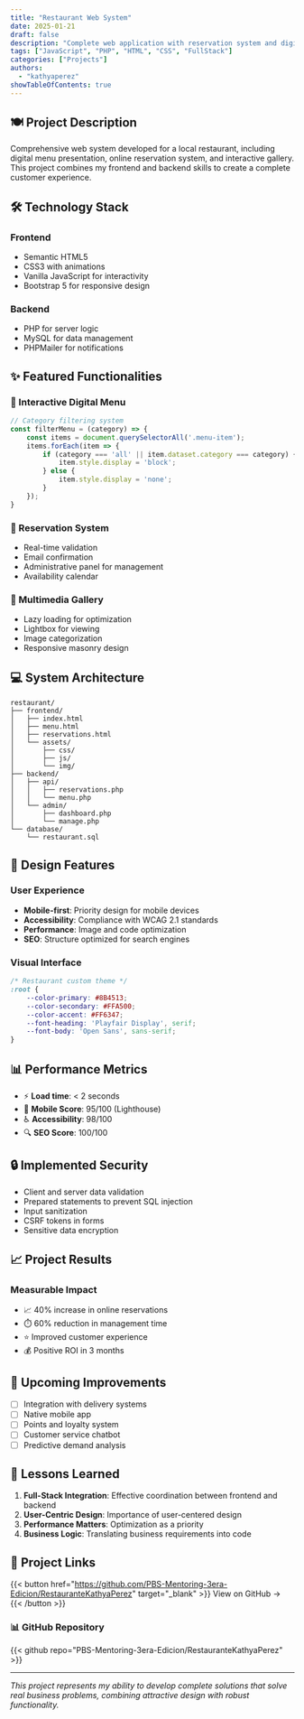 ```yaml
---
title: "Restaurant Web System"
date: 2025-01-21
draft: false
description: "Complete web application with reservation system and digital menu management"
tags: ["JavaScript", "PHP", "HTML", "CSS", "FullStack"]
categories: ["Projects"]
authors:
  - "kathyaperez"
showTableOfContents: true
---
```


## 🍽️ Project Description

Comprehensive web system developed for a local restaurant, including digital menu presentation, online reservation system, and interactive gallery. This project combines my frontend and backend skills to create a complete customer experience.

## 🛠️ Technology Stack

### Frontend
- Semantic HTML5
- CSS3 with animations
- Vanilla JavaScript for interactivity
- Bootstrap 5 for responsive design

### Backend
- PHP for server logic
- MySQL for data management
- PHPMailer for notifications

## ✨ Featured Functionalities

### 🍕 Interactive Digital Menu
```javascript
// Category filtering system
const filterMenu = (category) => {
    const items = document.querySelectorAll('.menu-item');
    items.forEach(item => {
        if (category === 'all' || item.dataset.category === category) {
            item.style.display = 'block';
        } else {
            item.style.display = 'none';
        }
    });
}
```

### 📅 Reservation System
- Real-time validation
- Email confirmation
- Administrative panel for management
- Availability calendar

### 📸 Multimedia Gallery
- Lazy loading for optimization
- Lightbox for viewing
- Image categorization
- Responsive masonry design

## 💻 System Architecture

```
restaurant/
├── frontend/
│   ├── index.html
│   ├── menu.html
│   ├── reservations.html
│   └── assets/
│       ├── css/
│       ├── js/
│       └── img/
├── backend/
│   ├── api/
│   │   ├── reservations.php
│   │   └── menu.php
│   └── admin/
│       ├── dashboard.php
│       └── manage.php
└── database/
    └── restaurant.sql
```

## 🎨 Design Features

### User Experience
- **Mobile-first**: Priority design for mobile devices
- **Accessibility**: Compliance with WCAG 2.1 standards
- **Performance**: Image and code optimization
- **SEO**: Structure optimized for search engines

### Visual Interface
```css
/* Restaurant custom theme */
:root {
    --color-primary: #8B4513;
    --color-secondary: #FFA500;
    --color-accent: #FF6347;
    --font-heading: 'Playfair Display', serif;
    --font-body: 'Open Sans', sans-serif;
}
```

## 📊 Performance Metrics

- ⚡ **Load time**: < 2 seconds
- 📱 **Mobile Score**: 95/100 (Lighthouse)
- ♿ **Accessibility**: 98/100
- 🔍 **SEO Score**: 100/100

## 🔒 Implemented Security

- Client and server data validation
- Prepared statements to prevent SQL injection
- Input sanitization
- CSRF tokens in forms
- Sensitive data encryption

## 📈 Project Results

### Measurable Impact
- 📈 40% increase in online reservations
- ⏱️ 60% reduction in management time
- ⭐ Improved customer experience
- 💰 Positive ROI in 3 months

## 🚀 Upcoming Improvements

- [ ] Integration with delivery systems
- [ ] Native mobile app
- [ ] Points and loyalty system
- [ ] Customer service chatbot
- [ ] Predictive demand analysis

## 📝 Lessons Learned

1. **Full-Stack Integration**: Effective coordination between frontend and backend
2. **User-Centric Design**: Importance of user-centered design
3. **Performance Matters**: Optimization as a priority
4. **Business Logic**: Translating business requirements into code

## 🔗 Project Links

{{< button href="https://github.com/PBS-Mentoring-3era-Edicion/RestauranteKathyaPerez" target="_blank" >}}
View on GitHub →
{{< /button >}}

### 📊 GitHub Repository

{{< github repo="PBS-Mentoring-3era-Edicion/RestauranteKathyaPerez" >}}

---

*This project represents my ability to develop complete solutions that solve real business problems, combining attractive design with robust functionality.*